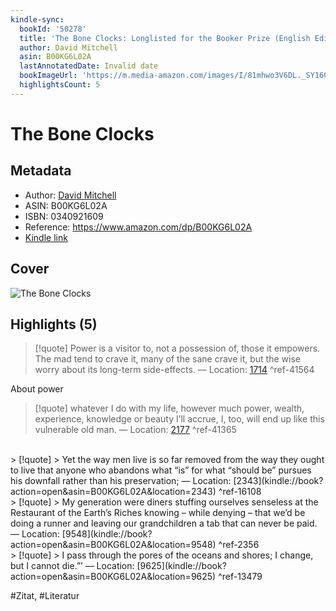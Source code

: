 ```yaml
---
kindle-sync:
  bookId: '50278'
  title: 'The Bone Clocks: Longlisted for the Booker Prize (English Edition)'
  author: David Mitchell
  asin: B00KG6L02A
  lastAnnotatedDate: Invalid date
  bookImageUrl: 'https://m.media-amazon.com/images/I/81mhwo3V6DL._SY160.jpg'
  highlightsCount: 5
---
```

# The Bone Clocks
## Metadata
* Author: [David Mitchell](<https://www.goodreads.com/search?q=David Mitchell>)
* ASIN: B00KG6L02A
* ISBN: 0340921609
* Reference: https://www.amazon.com/dp/B00KG6L02A
* [Kindle link](kindle://book?action=open&asin=B00KG6L02A)

## Cover
![The Bone Clocks](https://m.media-amazon.com/images/I/81mhwo3V6DL._SY160.jpg)

## Highlights (5)

> [!quote]
> Power is a visitor to, not a possession of, those it empowers. The mad tend to crave it, many of the sane crave it, but the wise worry about its long-term side-effects. — Location: [1714](kindle://book?action=open&asin=B00KG6L02A&location=1714) ^ref-41564

About power
<br>
> [!quote]
> whatever I do with my life, however much power, wealth, experience, knowledge or beauty I’ll accrue, I, too, will end up like this vulnerable old man. — Location: [2177](kindle://book?action=open&asin=B00KG6L02A&location=2177) ^ref-41365

<br>
> [!quote]
> Yet the way men live is so far removed from the way they ought to live that anyone who abandons what “is” for what “should be” pursues his downfall rather than his preservation; — Location: [2343](kindle://book?action=open&asin=B00KG6L02A&location=2343) ^ref-16108

<br>
> [!quote]
> My generation were diners stuffing ourselves senseless at the Restaurant of the Earth’s Riches knowing – while denying – that we’d be doing a runner and leaving our grandchildren a tab that can never be paid. — Location: [9548](kindle://book?action=open&asin=B00KG6L02A&location=9548) ^ref-2356

<br>
> [!quote]
> I pass through the pores of the oceans and shores; I change, but I cannot die.”’ — Location: [9625](kindle://book?action=open&asin=B00KG6L02A&location=9625) ^ref-13479

<br>

#Zitat, #Literatur
